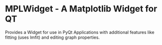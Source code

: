 MPLWidget - A Matplotlib Widget for QT
======================================

Provides a Widget for use in PyQt Applications with additional features
like fitting (uses lmfit) and editing graph properties.